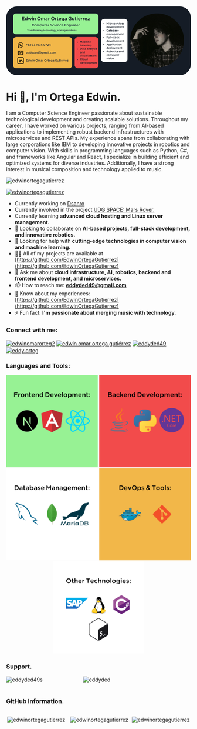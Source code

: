 <p align="center"> 
    <img src="background.png" alt="edwinortegagutierrez" style="border-radius:30px" /> 
</p>

# Hi 👋, I'm Ortega Edwin.
<span> 
    I am a Computer Science Engineer passionate about sustainable technological development and creating scalable solutions. Throughout my career, I have worked on various projects, ranging from AI-based applications to implementing robust backend infrastructures with microservices and REST APIs. My experience spans from collaborating with large corporations like IBM to developing innovative projects in robotics and computer vision. With skills in programming languages such as Python, C#, and frameworks like Angular and React, I specialize in building efficient and optimized systems for diverse industries. Additionally, I have a strong interest in musical composition and technology applied to music.
</span>

<br>

<p align="left"> 
    <img src="https://komarev.com/ghpvc/?username=edwinortegagutierrez&label=Profile%20views&color=0e75b6&style=flat" alt="edwinortegagutierrez" /> 
</p>
<p align="left">
    <a href="https://github.com/ryo-ma/github-profile-trophy">
        <img src="https://github-profile-trophy.vercel.app/?username=edwinortegagutierrez" alt="edwinortegagutierrez" />
    </a>
</p>

- Currently working on [Dsanro](https://dsanro.com/accountingservices/)
- Currently involved in the project [UDG SPACE: Mars Rover.](https://www.instagram.com/marsrover_udegspace/?theme=dark)
- Currently learning **advanced cloud hosting and Linux server management.**
- 👯 Looking to collaborate on **AI-based projects, full-stack development, and innovative robotics.**
- 🤝 Looking for help with **cutting-edge technologies in computer vision and machine learning.**
- 👨‍💻 All of my projects are available at [https://github.com/EdwinOrtegaGutierrez](https://github.com/EdwinOrtegaGutierrez)
- 💬 Ask me about **cloud infrastructure, AI, robotics, backend and frontend development, and microservices.**
- 📫 How to reach me: **eddyded49@gmail.com**
- 📄 Know about my experiences: [https://github.com/EdwinOrtegaGutierrez](https://github.com/EdwinOrtegaGutierrez)
- ⚡ Fun fact: **I'm passionate about merging music with technology.**

### Connect with me:
<p align="left">
    <a href="https://twitter.com/edwinomarorteg2" target="_blank"><img align="center" src="https://raw.githubusercontent.com/rahuldkjain/github-profile-readme-generator/master/src/images/icons/Social/twitter.svg" alt="edwinomarorteg2" height="30" width="40" /></a>
    <a href="https://linkedin.com/in/edwin-omar-ortega-gutiérrez" target="_blank"><img align="center" src="https://raw.githubusercontent.com/rahuldkjain/github-profile-readme-generator/master/src/images/icons/Social/linked-in-alt.svg" alt="edwin omar ortega gutiérrez" height="30" width="40" /></a>
    <a href="https://fb.com/eddyded49" target="_blank"><img align="center" src="https://raw.githubusercontent.com/rahuldkjain/github-profile-readme-generator/master/src/images/icons/Social/facebook.svg" alt="eddyded49" height="30" width="40" /></a>
    <a href="https://instagram.com/eddy.orteg" target="_blank"><img align="center" src="https://raw.githubusercontent.com/rahuldkjain/github-profile-readme-generator/master/src/images/icons/Social/instagram.svg" alt="eddy.orteg" height="30" width="40" /></a>
</p>

### Languages and Tools:
<p align="center">
    <img src="Front.png" alt="edwinortegagutierrez" width='250' /> 
    <img src="back.png" alt="edwinortegagutierrez" width='250'/> 
    <img src="db.png" alt="edwinortegagutierrez" width='250'/> 
    <img src="devops.png" alt="edwinortegagutierrez" width='250'/> 
    <img src="other.png" alt="edwinortegagutierrez" width='250'/> 
</p>


### Support.
<p>
    <a href="https://www.buymeacoffee.com/eddyded49s"> 
        <img align="left" src="https://cdn.buymeacoffee.com/buttons/v2/default-yellow.png" height="50" width="210" alt="eddyded49s" />
    </a>
    <a href="https://ko-fi.com/eddyded"> 
        <img align="left" src="https://cdn.ko-fi.com/cdn/kofi3.png?v=3" height="50" width="210" alt="eddyded" />
    </a>
</p><br><br>

### GitHub Information.
<div style='display:flex; flex-wrap:wrap; gap:10px; justify-content:center;'>
    <p><img align="center" src="https://github-readme-stats-git-masterrstaa-rickstaa.vercel.app/api/top-langs?username=EdwinOrtegaGutierrez&show_icons=true&locale=en&layout=compact" alt="edwinortegagutierrez" height='200'/></p>
    <p>&nbsp;<img align="center" src="https://github-readme-stats-git-masterrstaa-rickstaa.vercel.app/api?username=EdwinOrtegaGutierrez&show_icons=true&locale=en" alt="edwinortegagutierrez" height='200'/></p>
    <p><img align="center" src="https://github-readme-streak-stats.herokuapp.com/?user=EdwinOrtegaGutierrez&" alt="edwinortegagutierrez" height='200'/></p>
</div>
